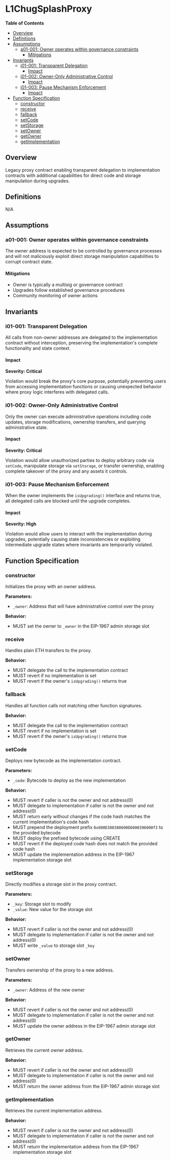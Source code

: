 # L1ChugSplashProxy

<!-- START doctoc generated TOC please keep comment here to allow auto update -->
<!-- DON'T EDIT THIS SECTION, INSTEAD RE-RUN doctoc TO UPDATE -->
**Table of Contents**

- [Overview](#overview)
- [Definitions](#definitions)
- [Assumptions](#assumptions)
  - [a01-001: Owner operates within governance constraints](#a01-001-owner-operates-within-governance-constraints)
    - [Mitigations](#mitigations)
- [Invariants](#invariants)
  - [i01-001: Transparent Delegation](#i01-001-transparent-delegation)
    - [Impact](#impact)
  - [i01-002: Owner-Only Administrative Control](#i01-002-owner-only-administrative-control)
    - [Impact](#impact-1)
  - [i01-003: Pause Mechanism Enforcement](#i01-003-pause-mechanism-enforcement)
    - [Impact](#impact-2)
- [Function Specification](#function-specification)
  - [constructor](#constructor)
  - [receive](#receive)
  - [fallback](#fallback)
  - [setCode](#setcode)
  - [setStorage](#setstorage)
  - [setOwner](#setowner)
  - [getOwner](#getowner)
  - [getImplementation](#getimplementation)

<!-- END doctoc generated TOC please keep comment here to allow auto update -->

## Overview

Legacy proxy contract enabling transparent delegation to implementation contracts with additional capabilities for
direct code and storage manipulation during upgrades.

## Definitions

N/A

## Assumptions

### a01-001: Owner operates within governance constraints

The owner address is expected to be controlled by governance processes and will not maliciously exploit direct storage
manipulation capabilities to corrupt contract state.

#### Mitigations

- Owner is typically a multisig or governance contract
- Upgrades follow established governance procedures
- Community monitoring of owner actions

## Invariants

### i01-001: Transparent Delegation

All calls from non-owner addresses are delegated to the implementation contract without interception, preserving the
implementation's complete functionality and state context.

#### Impact

**Severity: Critical**

Violation would break the proxy's core purpose, potentially preventing users from accessing implementation functions or
causing unexpected behavior where proxy logic interferes with delegated calls.

### i01-002: Owner-Only Administrative Control

Only the owner can execute administrative operations including code updates, storage modifications, ownership transfers,
and querying administrative state.

#### Impact

**Severity: Critical**

Violation would allow unauthorized parties to deploy arbitrary code via `setCode`, manipulate storage via `setStorage`,
or transfer ownership, enabling complete takeover of the proxy and any assets it controls.

### i01-003: Pause Mechanism Enforcement

When the owner implements the `isUpgrading()` interface and returns true, all delegated calls are blocked until the
upgrade completes.

#### Impact

**Severity: High**

Violation would allow users to interact with the implementation during upgrades, potentially causing state
inconsistencies or exploiting intermediate upgrade states where invariants are temporarily violated.

## Function Specification

### constructor

Initializes the proxy with an owner address.

**Parameters:**

- `_owner`: Address that will have administrative control over the proxy

**Behavior:**

- MUST set the owner to `_owner` in the EIP-1967 admin storage slot

### receive

Handles plain ETH transfers to the proxy.

**Behavior:**

- MUST delegate the call to the implementation contract
- MUST revert if no implementation is set
- MUST revert if the owner's `isUpgrading()` returns true

### fallback

Handles all function calls not matching other function signatures.

**Behavior:**

- MUST delegate the call to the implementation contract
- MUST revert if no implementation is set
- MUST revert if the owner's `isUpgrading()` returns true

### setCode

Deploys new bytecode as the implementation contract.

**Parameters:**

- `_code`: Bytecode to deploy as the new implementation

**Behavior:**

- MUST revert if caller is not the owner and not address(0)
- MUST delegate to implementation if caller is not the owner and not address(0)
- MUST return early without changes if the code hash matches the current implementation's code hash
- MUST prepend the deployment prefix `0x600D380380600D6000396000f3` to the provided bytecode
- MUST deploy the prefixed bytecode using CREATE
- MUST revert if the deployed code hash does not match the provided code hash
- MUST update the implementation address in the EIP-1967 implementation storage slot

### setStorage

Directly modifies a storage slot in the proxy contract.

**Parameters:**

- `_key`: Storage slot to modify
- `_value`: New value for the storage slot

**Behavior:**

- MUST revert if caller is not the owner and not address(0)
- MUST delegate to implementation if caller is not the owner and not address(0)
- MUST write `_value` to storage slot `_key`

### setOwner

Transfers ownership of the proxy to a new address.

**Parameters:**

- `_owner`: Address of the new owner

**Behavior:**

- MUST revert if caller is not the owner and not address(0)
- MUST delegate to implementation if caller is not the owner and not address(0)
- MUST update the owner address in the EIP-1967 admin storage slot

### getOwner

Retrieves the current owner address.

**Behavior:**

- MUST revert if caller is not the owner and not address(0)
- MUST delegate to implementation if caller is not the owner and not address(0)
- MUST return the owner address from the EIP-1967 admin storage slot

### getImplementation

Retrieves the current implementation address.

**Behavior:**

- MUST revert if caller is not the owner and not address(0)
- MUST delegate to implementation if caller is not the owner and not address(0)
- MUST return the implementation address from the EIP-1967 implementation storage slot
